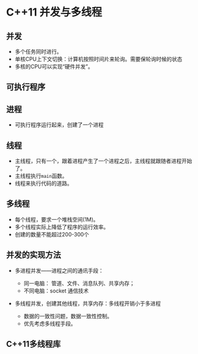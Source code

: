 # C++11 并发与多线程

## 并发

* 多个任务同时进行。
* 单核CPU上下文切换：计算机按照时间片来轮询。需要保轮询时候的状态
* 多核的CPU可以实现“硬件并发”。

## 可执行程序

## 进程

* 可执行程序运行起来，创建了一个进程

## 线程

* 主线程，只有一个，跟着进程产生了一个进程之后，主线程就跟随者进程开始了。
* 主线程执行`main`函数。
* 线程来执行代码的道路。

## 多线程

* 每个线程，要求一个堆栈空间(1M)。
* 多个线程实际上降低了程序的运行效率。
* 创建的数量不能超过200-300个

## 并发的实现方法

* 多进程并发——进程之间的通讯手段：
  * 同一电脑： 管道、文件、消息队列、共享内存；
  * 不同电脑：socket 通信技术

* 多线程并发，创建其他线程，共享内存：多线程开销小于多进程
  * 数据的一致性问题，数据一致性控制。
  * 优先考虑多线程手段。

## C++11多线程库
